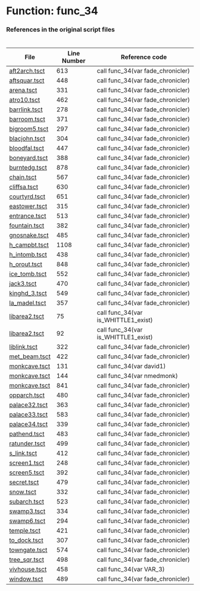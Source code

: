 # Function: func_34
### References in the original script files

#

| File | Line Number | Reference code |
| --- | --- | --- |
| [aft2arch.tsct](../../../out/aft2arch.tsct#L613) | 613 | call func_34(var fade_chronicler) |
| [aftsquar.tsct](../../../out/aftsquar.tsct#L448) | 448 | call func_34(var fade_chronicler) |
| [arena.tsct](../../../out/arena.tsct#L331) | 331 | call func_34(var fade_chronicler) |
| [atro10.tsct](../../../out/atro10.tsct#L462) | 462 | call func_34(var fade_chronicler) |
| [barrlink.tsct](../../../out/barrlink.tsct#L278) | 278 | call func_34(var fade_chronicler) |
| [barroom.tsct](../../../out/barroom.tsct#L371) | 371 | call func_34(var fade_chronicler) |
| [bigroom5.tsct](../../../out/bigroom5.tsct#L297) | 297 | call func_34(var fade_chronicler) |
| [blacjohn.tsct](../../../out/blacjohn.tsct#L304) | 304 | call func_34(var fade_chronicler) |
| [bloodfal.tsct](../../../out/bloodfal.tsct#L447) | 447 | call func_34(var fade_chronicler) |
| [boneyard.tsct](../../../out/boneyard.tsct#L388) | 388 | call func_34(var fade_chronicler) |
| [burntedg.tsct](../../../out/burntedg.tsct#L878) | 878 | call func_34(var fade_chronicler) |
| [chain.tsct](../../../out/chain.tsct#L567) | 567 | call func_34(var fade_chronicler) |
| [cliffsa.tsct](../../../out/cliffsa.tsct#L630) | 630 | call func_34(var fade_chronicler) |
| [courtyrd.tsct](../../../out/courtyrd.tsct#L651) | 651 | call func_34(var fade_chronicler) |
| [eastower.tsct](../../../out/eastower.tsct#L315) | 315 | call func_34(var fade_chronicler) |
| [entrance.tsct](../../../out/entrance.tsct#L513) | 513 | call func_34(var fade_chronicler) |
| [fountain.tsct](../../../out/fountain.tsct#L382) | 382 | call func_34(var fade_chronicler) |
| [gnosnake.tsct](../../../out/gnosnake.tsct#L485) | 485 | call func_34(var fade_chronicler) |
| [h_campbt.tsct](../../../out/h_campbt.tsct#L1108) | 1108 | call func_34(var fade_chronicler) |
| [h_intomb.tsct](../../../out/h_intomb.tsct#L438) | 438 | call func_34(var fade_chronicler) |
| [h_orout.tsct](../../../out/h_orout.tsct#L848) | 848 | call func_34(var fade_chronicler) |
| [ice_tomb.tsct](../../../out/ice_tomb.tsct#L552) | 552 | call func_34(var fade_chronicler) |
| [jack3.tsct](../../../out/jack3.tsct#L470) | 470 | call func_34(var fade_chronicler) |
| [kinghd_3.tsct](../../../out/kinghd_3.tsct#L549) | 549 | call func_34(var fade_chronicler) |
| [la_madel.tsct](../../../out/la_madel.tsct#L357) | 357 | call func_34(var fade_chronicler) |
| [libarea2.tsct](../../../out/libarea2.tsct#L75) | 75 | call func_34(var is_WHITTLE1_exist) |
| [libarea2.tsct](../../../out/libarea2.tsct#L92) | 92 | call func_34(var is_WHITTLE1_exist) |
| [liblink.tsct](../../../out/liblink.tsct#L322) | 322 | call func_34(var fade_chronicler) |
| [met_beam.tsct](../../../out/met_beam.tsct#L422) | 422 | call func_34(var fade_chronicler) |
| [monkcave.tsct](../../../out/monkcave.tsct#L131) | 131 | call func_34(var david1) |
| [monkcave.tsct](../../../out/monkcave.tsct#L144) | 144 | call func_34(var nmedmonk) |
| [monkcave.tsct](../../../out/monkcave.tsct#L841) | 841 | call func_34(var fade_chronicler) |
| [opparch.tsct](../../../out/opparch.tsct#L480) | 480 | call func_34(var fade_chronicler) |
| [palace32.tsct](../../../out/palace32.tsct#L363) | 363 | call func_34(var fade_chronicler) |
| [palace33.tsct](../../../out/palace33.tsct#L583) | 583 | call func_34(var fade_chronicler) |
| [palace34.tsct](../../../out/palace34.tsct#L339) | 339 | call func_34(var fade_chronicler) |
| [pathend.tsct](../../../out/pathend.tsct#L483) | 483 | call func_34(var fade_chronicler) |
| [ratunder.tsct](../../../out/ratunder.tsct#L499) | 499 | call func_34(var fade_chronicler) |
| [s_link.tsct](../../../out/s_link.tsct#L412) | 412 | call func_34(var fade_chronicler) |
| [screen1.tsct](../../../out/screen1.tsct#L248) | 248 | call func_34(var fade_chronicler) |
| [screen5.tsct](../../../out/screen5.tsct#L392) | 392 | call func_34(var fade_chronicler) |
| [secret.tsct](../../../out/secret.tsct#L479) | 479 | call func_34(var fade_chronicler) |
| [snow.tsct](../../../out/snow.tsct#L332) | 332 | call func_34(var fade_chronicler) |
| [subarch.tsct](../../../out/subarch.tsct#L523) | 523 | call func_34(var fade_chronicler) |
| [swamp3.tsct](../../../out/swamp3.tsct#L334) | 334 | call func_34(var fade_chronicler) |
| [swamp6.tsct](../../../out/swamp6.tsct#L294) | 294 | call func_34(var fade_chronicler) |
| [temple.tsct](../../../out/temple.tsct#L421) | 421 | call func_34(var fade_chronicler) |
| [to_dock.tsct](../../../out/to_dock.tsct#L307) | 307 | call func_34(var fade_chronicler) |
| [towngate.tsct](../../../out/towngate.tsct#L574) | 574 | call func_34(var fade_chronicler) |
| [tree_sqr.tsct](../../../out/tree_sqr.tsct#L498) | 498 | call func_34(var fade_chronicler) |
| [vivhouse.tsct](../../../out/vivhouse.tsct#L458) | 458 | call func_34(var VAR_3) |
| [window.tsct](../../../out/window.tsct#L489) | 489 | call func_34(var fade_chronicler) |

